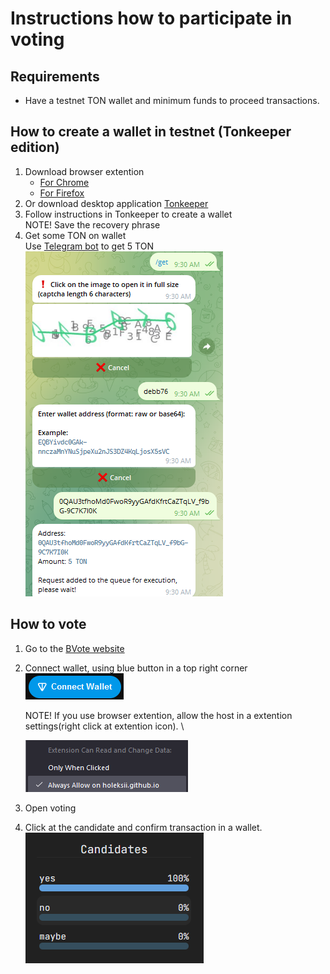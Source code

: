 # Instructions how to participate in voting
## Requirements
- Have a testnet TON wallet and minimum funds to proceed transactions.

## How to create a wallet in testnet (Tonkeeper edition)
1. Download browser extention
    - [For Chrome](https://chromewebstore.google.com/detail/tonkeeper-%E2%80%94-wallet-for-to/omaabbefbmiijedngplfjmnooppbclkk)
    - [For Firefox](https://addons.mozilla.org/en-US/firefox/addon/tonkeeper/?utm_source=addons.mozilla.org&utm_medium=referral&utm_content=search)
2. Or download desktop application [Tonkeeper](https://tonkeeper.com/desktop)
3. Follow instructions in Tonkeeper to create a wallet \
NOTE! Save the recovery phrase
4. Get some TON on wallet \
Use [Telegram bot](https://t.me/testgiver_ton_bot) to get 5 TON \
![missing instructions](assets\tgbot-instructions.png)

## How to vote
1. Go to the [BVote website](https://holeksii.github.io/bvote-react/)
2. Connect wallet, using blue button in a top right corner \
![missing instructions](assets\connect-walllet.png)

    NOTE! If you use browser extention, allow the host in a extention settings(right click at extention icon). \

    ![missing instructions](assets\tonkeeper-firefox-allowance.png)  
3. Open voting
4. Click at the candidate and confirm transaction in a wallet. \
![missing instructions](assets\candidate.png)
